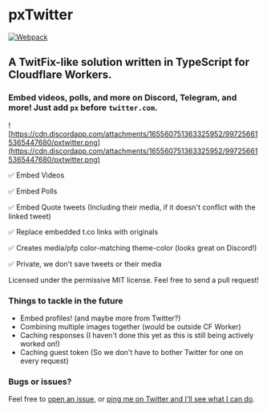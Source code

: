 # pxTwitter

[![Webpack](https://github.com/dangeredwolf/pxtwitter/actions/workflows/webpack.yml/badge.svg)](https://github.com/dangeredwolf/pxtwitter/actions/workflows/webpack.yml)

## A TwitFix-like solution written in TypeScript for Cloudflare Workers. 

### Embed videos, polls, and more on Discord, Telegram, and more! Just add `px` before `twitter.com`.

![https://cdn.discordapp.com/attachments/165560751363325952/997256615365447680/pxtwitter.png](https://cdn.discordapp.com/attachments/165560751363325952/997256615365447680/pxtwitter.png)

✅ Embed Videos

✅ Embed Polls

✅ Embed Quote tweets (Including their media, if it doesn't conflict with the linked tweet)

✅ Replace embedded t.co links with originals

✅ Creates media/pfp color-matching theme-color (looks great on Discord!)

✅ Private, we don't save tweets or their media

Licensed under the permissive MIT license. Feel free to send a pull request!


### Things to tackle in the future

* Embed profiles! (and maybe more from Twitter?)
* Combining multiple images together (would be outside CF Worker)
* Caching responses (I haven't done this yet as this is still being actively worked on!)
* Caching guest token (So we don't have to bother Twitter for one on every request)

### Bugs or issues?

Feel free to [open an issue](https://github.com/dangeredwolf/pxTwitter/issues), or [ping me on Twitter and I'll see what I can do](https://twitter.com/dangeredwolf).
